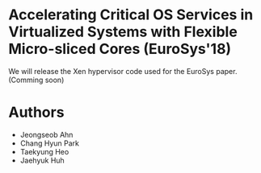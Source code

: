  # Accelerating Critical OS Services in Virtualized Systems with Flexible Micro-sliced Cores (EuroSys'18)

 We will release the Xen hypervisor code used for the EuroSys paper. (Comming soon)

 # Authors
 * Jeongseob Ahn
 * Chang Hyun Park
 * Taekyung Heo
 * Jaehyuk Huh
